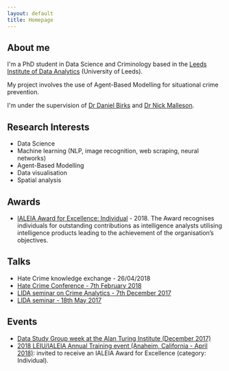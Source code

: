 ```yaml
---
layout: default
title: Homepage
---
```


## About me
I'm a PhD student in Data Science and Criminology based in the [Leeds Institute of Data Analytics](https://lida.leeds.ac.uk/) (University of Leeds). 

My project involves the use of Agent-Based Modelling for situational crime prevention.

I'm under the supervision of [Dr Daniel Birks](https://www.griffith.edu.au/criminology-law/school-criminology-criminal-justice/staff/dr-daniel-birks) and [Dr Nick Malleson](http://nickmalleson.co.uk/).

## Research Interests

* Data Science
* Machine learning (NLP, image recognition, web scraping, neural networks)
* Agent-Based Modelling 
* Data visualisation
* Spatial analysis

## Awards

* [IALEIA Award for Excellence: Individual](https://mednche.github.io/IALEIA/) - 2018. The Award recognises individuals for outstanding contributions as intelligence analysts utilising intelligence products leading to the achievement of the organisation’s objectives.


## Talks
* Hate Crime knowledge exchange - 26/04/2018
* [Hate Crime Conference - 7th February 2018](https://www.eventbrite.co.uk/e/hate-crime-conference-tickets-42034378959)
* [LIDA seminar on Crime Analytics - 7th December 2017](https://lida.leeds.ac.uk/event/crime-analytics-2/)
* [LIDA seminar - 18th May 2017](https://lida.leeds.ac.uk/event/lida-intern-seminar-4/)

## Events
* [Data Study Group week at the Alan Turing Institute (December 2017)](https://www.turing.ac.uk/data-study-groups/)
* [2018 LEIU/IALEIA Annual Training event (Anaheim, California  - April 2018)](https://www.ialeia.org/registration_agenda.php): invited to receive an IALEIA Award for Excellence (category: Individual).






